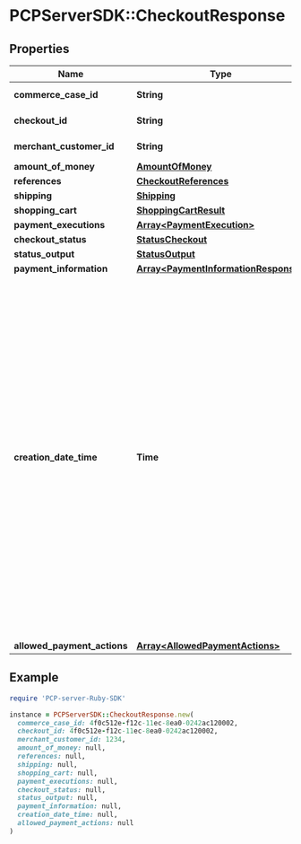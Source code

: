 # PCPServerSDK::CheckoutResponse

## Properties

| Name | Type | Description | Notes |
| ---- | ---- | ----------- | ----- |
| **commerce_case_id** | **String** | reference to the Commerce Case. | [optional] |
| **checkout_id** | **String** | reference to the Checkout. | [optional] |
| **merchant_customer_id** | **String** | Unique identifier for the customer. | [optional] |
| **amount_of_money** | [**AmountOfMoney**](AmountOfMoney.md) |  | [optional] |
| **references** | [**CheckoutReferences**](CheckoutReferences.md) |  | [optional] |
| **shipping** | [**Shipping**](Shipping.md) |  | [optional] |
| **shopping_cart** | [**ShoppingCartResult**](ShoppingCartResult.md) |  | [optional] |
| **payment_executions** | [**Array&lt;PaymentExecution&gt;**](PaymentExecution.md) |  | [optional] |
| **checkout_status** | [**StatusCheckout**](StatusCheckout.md) |  | [optional] |
| **status_output** | [**StatusOutput**](StatusOutput.md) |  | [optional] |
| **payment_information** | [**Array&lt;PaymentInformationResponse&gt;**](PaymentInformationResponse.md) |  | [optional] |
| **creation_date_time** | **Time** | Creation date and time of the Checkout in RFC3339 format. It can either be provided in the request or otherwise will be automatically set to the time when the request CreateCommerceCase was received. Response values will always be in UTC time, but when providing this field in the requests, the time offset can have different formats.  Accepted formats are: * YYYY-MM-DD&#39;T&#39;HH:mm:ss&#39;Z&#39; * YYYY-MM-DD&#39;T&#39;HH:mm:ss+XX:XX * YYYY-MM-DD&#39;T&#39;HH:mm:ss-XX:XX * YYYY-MM-DD&#39;T&#39;HH:mm&#39;Z&#39; * YYYY-MM-DD&#39;T&#39;HH:mm+XX:XX * YYYY-MM-DD&#39;T&#39;HH:mm-XX:XX  All other formats may be ignored by the system.  | [optional] |
| **allowed_payment_actions** | [**Array&lt;AllowedPaymentActions&gt;**](AllowedPaymentActions.md) |  | [optional] |

## Example

```ruby
require 'PCP-server-Ruby-SDK'

instance = PCPServerSDK::CheckoutResponse.new(
  commerce_case_id: 4f0c512e-f12c-11ec-8ea0-0242ac120002,
  checkout_id: 4f0c512e-f12c-11ec-8ea0-0242ac120002,
  merchant_customer_id: 1234,
  amount_of_money: null,
  references: null,
  shipping: null,
  shopping_cart: null,
  payment_executions: null,
  checkout_status: null,
  status_output: null,
  payment_information: null,
  creation_date_time: null,
  allowed_payment_actions: null
)
```

